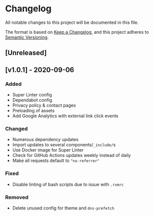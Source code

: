 <!-- markdownlint-disable -->
# Changelog
All notable changes to this project will be documented in this file.

The format is based on [Keep a Changelog](https://keepachangelog.com/en/1.0.0/),
and this project adheres to [Semantic Versioning](https://semver.org/spec/v2.0.0.html).

## [Unreleased]

## [v1.0.1] - 2020-09-06

### Added
- Super Linter config
- Dependabot config
- Privacy policy & contact pages
- Preloading of assets
- Add Google Analytics with external link click events

### Changed
- Numerous dependency updates
- Import updates to several components/`_include/`s
- Use Docker image for Super Linter
- Check for GitHub Actions updates weekly instead of daily
- Make all requests default to `"no-referrer"`

### Fixed
- Disable linting of bash scripts due to issue with `.rvmrc`

### Removed
- Delete unused config for theme and `dns-prefetch`

<!-- markdownlint-restore -->
